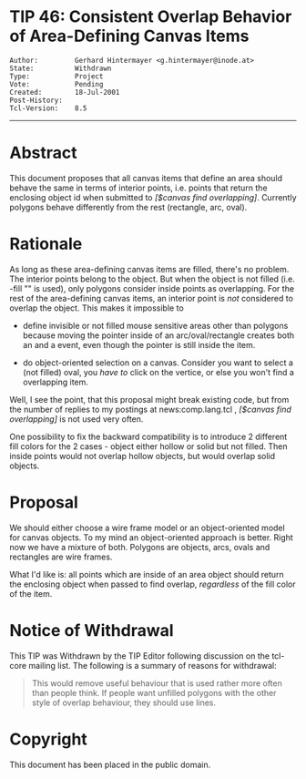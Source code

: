 # TIP 46: Consistent Overlap Behavior of Area-Defining Canvas Items
	Author:         Gerhard Hintermayer <g.hintermayer@inode.at>
	State:          Withdrawn
	Type:           Project
	Vote:           Pending
	Created:        18-Jul-2001
	Post-History:   
	Tcl-Version:	8.5
-----

# Abstract

This document proposes that all canvas items that define an area
should behave the same in terms of interior points, i.e. points that
return the enclosing object id when submitted to
_[$canvas find overlapping]_.  Currently polygons behave differently
from the rest \(rectangle, arc, oval\).

# Rationale

As long as these area-defining canvas items are filled, there's no problem.
The interior points belong to the object. But when the object is not filled
\(i.e. -fill "" is used\), only polygons consider inside points as overlapping.
For the rest of the area-defining canvas items, an interior point is _not_
considered to overlap the object.  This makes it impossible to

   * define invisible or not filled mouse sensitive areas other than polygons
     because moving the pointer inside of an arc/oval/rectangle creates both
     an _<Enter>_ and a _<Leave>_ event, even though the pointer is still
     inside the item.

   * do object-oriented selection on a canvas. Consider you want to select
     a \(not filled\) oval, you _have to_ click on the vertice, or else you
     won't find a overlapping item.

Well, I see the point, that this proposal might break existing code, but
from the number of replies to my postings at news:comp.lang.tcl ,
_[$canvas find overlapping]_ is not used very often.

One possibility to fix the backward compatibility is to introduce 2
different fill colors for the 2 cases - object either hollow or solid
but not filled. Then inside points would not overlap hollow objects, but
would overlap solid objects.

# Proposal

We should either choose a wire frame model or an object-oriented model
for canvas objects. To my mind an object-oriented approach is better.
Right now we have a mixture of both. Polygons are objects, arcs, ovals and
rectangles are wire frames.

What I'd like is: all points which are inside of an area object should return
the enclosing object when passed to find overlap, _regardless_ of the fill
color of the item.

# Notice of Withdrawal

This TIP was Withdrawn by the TIP Editor following discussion on the
tcl-core mailing list.  The following is a summary of reasons for
withdrawal:

 > This would remove useful behaviour that is used rather more often
   than people think.  If people want unfilled polygons with the other
   style of overlap behaviour, they should use lines.

# Copyright

This document has been placed in the public domain.

